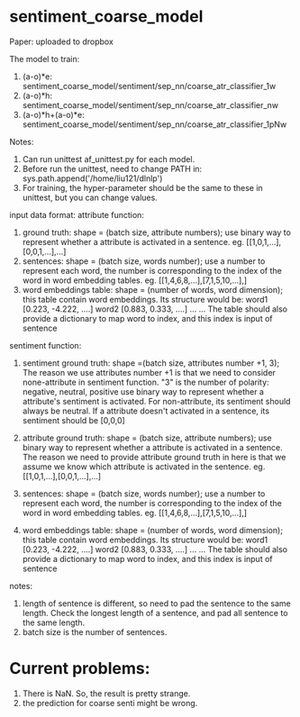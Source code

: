 # sentiment_coarse_model

Paper: uploaded to dropbox

The model to train:
1. (a-o)*e: sentiment_coarse_model/sentiment/sep_nn/coarse_atr_classifier_1w
2. (a-o)*h: sentiment_coarse_model/sentiment/sep_nn/coarse_atr_classifier_nw
3. (a-o)*h+(a-o)*e: sentiment_coarse_model/sentiment/sep_nn/coarse_atr_classifier_1pNw

Notes:
1. Can run unittest af_unittest.py for each model. 
2. Before run the unittest, need to change PATH in: sys.path.append('/home/liu121/dlnlp')
3. For training, the hyper-parameter should be the same to these in unittest, but you can change values.


input data format:
attribute function:
1. ground truth: shape = (batch size, attribute numbers); use binary way to represent whether a attribute is activated
in a sentence.
eg. [[1,0,1,...],[0,0,1,...],...]
2. sentences: shape = (batch size, words number); use a number to represent each word, the number is corresponding to
the index of the word in word embedding tables.
eg. [[1,4,6,8,...],[7,1,5,10,...],]
3. word embeddings table: shape = (number of words, word dimension); this table contain word embeddings.
Its structure would be:
word1 [0.223, -4.222, ....]
word2 [0.883, 0.333, ....]
... ...
The table should also provide a dictionary to map word to index, and this index is input of sentence

sentiment function:
1. sentiment ground truth: shape =(batch size, attributes number +1, 3); The reason we use attributes number +1 is that we need to
consider none-attribute in sentiment function. "3" is the number of polarity: negative, neutral, positive
use binary way to represent whether a attribute's sentiment is activated. For non-attribute, its sentiment should always be neutral.
If a attribute doesn't activated in a sentence, its sentiment should be [0,0,0]

2. attribute ground truth: shape = (batch size, attribute numbers); use binary way to represent whether a attribute is activated
in a sentence. The reason we need to provide attribute ground truth in here is that we assume we know which attribute is activated in the sentence.
eg. [[1,0,1,...],[0,0,1,...],...]

3. sentences: shape = (batch size, words number); use a number to represent each word, the number is corresponding to
the index of the word in word embedding tables.
eg. [[1,4,6,8,...],[7,1,5,10,...],]

4. word embeddings table: shape = (number of words, word dimension); this table contain word embeddings.
Its structure would be:
word1 [0.223, -4.222, ....]
word2 [0.883, 0.333, ....]
... ...
The table should also provide a dictionary to map word to index, and this index is input of sentence


notes:
1. length of sentence is different, so need to pad the sentence to the same length. Check the longest length of a sentence,
and pad all sentence to the same length.
2. batch size is the number of sentences.

# Current problems:
1. There is NaN. So, the result is pretty strange.
2. the prediction for coarse senti might be wrong.